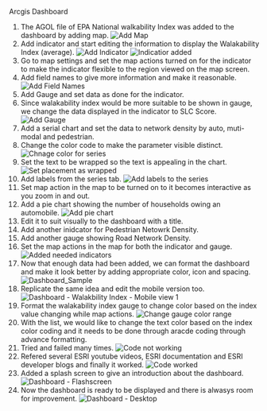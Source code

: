 Arcgis Dashboard
1. The AGOL file of EPA National walkability Index was added to the dashboard by adding map.
![Add Map](https://github.com/ashwingis/Week12log/assets/146376104/dd5e672f-0297-4bf1-882b-dd88715b9937)
2. Add indicator and start editing the information to display the Walakability Index (average).
![Add Indicator](https://github.com/ashwingis/Week12log/assets/146376104/ba1a7877-59c6-4412-b36f-736d1d8bd978)
![Indicatior added](https://github.com/ashwingis/Week12log/assets/146376104/5300bfdc-c2ba-4655-8216-7d535bb4ff1e)
3. Go to map settings and set the map actions turned on for the indicator to make the indicator flexible to the region viewed on the map screen.
4. Add field names to give more information and make it reasonable.
![Add Field Names](https://github.com/ashwingis/Week12log/assets/146376104/6952bb81-5d9a-4321-a006-4dde7ef730eb)
5. Add Gauge and set data as done for the indicator.
6. Since walakability index would be more suitable to be shown in gauge, we change the data displayed in the indicator to SLC Score.
![Add Gauge](https://github.com/ashwingis/Week12log/assets/146376104/92b96f23-80d6-4f05-9335-d6290e2fa4c5)
7. Add a serial chart and set the data to network density by auto, muti-modal and pedestrian.
8. Change the color code to make the parameter visible distinct.
![Chnage color for series](https://github.com/ashwingis/Week12log/assets/146376104/3cac92c8-d168-46e0-84c3-5f8b38d308d7)
9. Set the text to be wrapped so the text is appealing in the chart.
![Set placement as wrapped](https://github.com/ashwingis/Week12log/assets/146376104/450a9861-7af4-4fc8-93e0-358f04a232f3)
10. Add labels from the series tab.
![Add labels to the series](https://github.com/ashwingis/Week12log/assets/146376104/53199fdd-97ce-49bc-b1d8-5359ae07551f)
11. Set map action in the map to be turned on to it becomes interactive as you zoom in and out.
12. Add a pie chart showing the number of households owing an automobile.
![Add pie chart ](https://github.com/ashwingis/Week12log/assets/146376104/c4a4048a-e089-4b4f-be50-0e8d94d1c2af)
13. Edit it to suit visually to the dashboard with a title.
14. Add another inidcator for Pedestrian Netowrk Density.
15. Add another gauge showing Road Network Density.
16. Set the map actions in the map for both the indicator and gauge.
![Added needed indicators](https://github.com/ashwingis/Week12log/assets/146376104/3ace6d41-f1f5-4438-8876-fee88a73fdfc)
17. Now that enough data had been added, we can format the dashboard and make it look better by adding appropriate color, icon and spacing.
![Dashboard_Sample](https://github.com/ashwingis/Week12log/assets/146376104/205a5829-3743-47b1-b2f5-bbba1de989f5)
18. Replicate the same idea and edit the mobile version too.
![Dashboard - Walakbility Index - Mobile view 1](https://github.com/ashwingis/Week12log/assets/146376104/fbece405-2f0e-4232-b3c7-e734e9355f02)
19. Format the walakability index gauge to change color based on the index value changing while map actions. 
![Change gauge color range](https://github.com/ashwingis/Week12log/assets/146376104/663f3bae-a66c-4999-bed2-9ec07573afa0)
20. With the list, we would like to change the text color based on the index color coding and it needs to be done through aracde coding through advance formatting.
21. Tried and failed many times.
![Code not working](https://github.com/ashwingis/Week12log/assets/146376104/babb5645-b7c6-4aeb-aafd-c17ea5348b02)
22. Refered several ESRI youtube videos, ESRI documentation and ESRI developer blogs and finally it worked.
![Code worked](https://github.com/ashwingis/Week12log/assets/146376104/b4f14e69-cff6-4bc8-a355-975ed163b0e6)
23. Added a splash screen to give an introduction about the dashboard.
![Dashboard - Flashscreen](https://github.com/ashwingis/Week12log/assets/146376104/d3ddc737-f331-4dc6-a731-666d7fd6ee0a)
24. Now the dashboard is ready to be displayed and there is alwasys room for improvement.
![Dashboard - Desktop](https://github.com/ashwingis/Week12log/assets/146376104/d7db0090-3a6b-4dcb-8b4d-728e798d3ae0)






